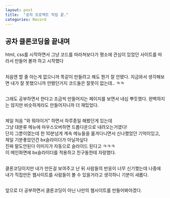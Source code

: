 ```yaml
---
layout: post
title:  "공차 프로젝트 작업 끝."
categories: Record
---
```


## 공차 클론코딩을 끝내며


html, css를 시작하면서 그냥 코드를 따라쳐보다가
평소에 관심이 있었던 사이트를 따라서 만들어 볼까 하고
시작했다  
##
처음엔 할 줄 아는게 없으니까 똑같이 만들려고 해도
뭔가 잘 안됐다. 지금와서 생각해보면 내가 잘 못했으니까 안됐던거지
코드들은 잘못이 없는데.. ㅋㅋ   
##
그래도 공부하면서 한다고 조금씩 만들어지는 페이지를 보면서
내심 뿌듯했다. 완벽하지는 않지만 비슷하게라도 만들어지니까 더 재밌었다.  
##
제일 처음 "와 뭐야이거" 하면서 하루종일 해봤던게 있는데  
그냥 대분류 메뉴에 마우스오버하면 드롭다운으로 내려오는거였다!   
단지 그뿐이였는데 한 10분넘게 계속 메뉴들을 옮겨다니면서
신나했었던 기억이있고, 제일 기분좋았던건 bx슬라이더가 아닐까싶다    
진짜 말도안된다 이미지가 자동으로 슬라이드 된다고 ㅋㅋㅋ   
이 메인화면에 bx슬라이더를 적용하고 친구들한테 자랑했다.  
##
클론코딩이지만 내가 만든걸 보여주고 난 뒤 사람들의 반응이 너무
신기했는데 나중에 내가 직접만든 웹사이트를 사람들이 볼 수 있을거라고
생각하니 기분이 새롭다.   
##
앞으로 더 공부하면서 클론코딩이 아닌 나만의 웹사이트를 만들어봐야겠다.

